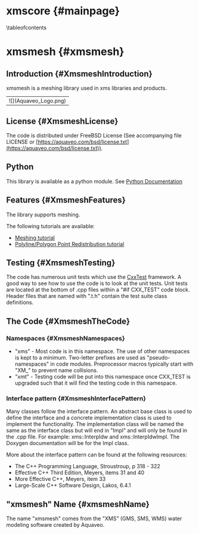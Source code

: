 xmscore {#mainpage}
============
\tableofcontents

xmsmesh {#xmsmesh}
============

Introduction {#XmsmeshIntroduction}
------------

xmsmesh is a meshing library used in xms libraries and products.

<table align="center" border="0">
  <tr>
    <td>![](Aquaveo_Logo.png)</td>
  </tr>
</table>

License {#XmsmeshLicense}
-------

The code is distributed under FreeBSD License (See accompanying file LICENSE or [https://aquaveo.com/bsd/license.txt](https://aquaveo.com/bsd/license.txt)). 

Python
------

This library is available as a python module. See [Python Documentation](./pydocs)

Features {#XmsmeshFeatures}
--------
The library supports meshing.

The following tutorials are available:
* [Meshing tutorial](Meshing_Tutorial.md)
* [Polyline/Polygon Point Redistribution tutorial](Redistribution_Tutorial.md)

Testing {#XmsmeshTesting}
-------

The code has numerous unit tests which use the [CxxTest](http://cxxtest.com/) framework. A good way to see how to use the code is to look at the unit tests. Unit tests are located at the bottom of .cpp files within a "#if CXX_TEST" code block. Header files that are named with ".t.h" contain the test suite class definitions.

The Code {#XmsmeshTheCode}
--------
### Namespaces {#XmsmeshNamespaces}
* "xms" - Most code is in this namespace. The use of other namespaces is kept to a minimum. Two-letter prefixes are used as "pseudo-namespaces" in code modules. Preprocessor macros typically start with "XM_" to prevent name collisions.
* "xmt" - Testing code will be put into this namespace once CXX_TEST is upgraded such that it will find the testing code in this namespace.

### Interface pattern {#XmsmeshInterfacePattern}
Many classes follow the interface pattern. An abstract base class is used to define the interface and a concrete implementation class is used to implement the functionality. The implementation class will be named the same as the interface class but will end in "Impl" and will only be found in the .cpp file. For example: xms::InterpIdw and xms::InterpIdwImpl. The Doxygen documentation will be for the Impl class.

More about the interface pattern can be found at the following resources:
* The C++ Programming Language, Stroustroup, p 318 - 322
* Effective C++ Third Edition, Meyers, items 31 and 40
* More Effective C++, Meyers, item 33
* Large-Scale C++ Software Design, Lakos, 6.4.1

"xmsmesh" Name {#xmsmeshName}
------------
The name "xmsmesh" comes from the "XMS" (GMS, SMS, WMS) water modeling software created by Aquaveo.
